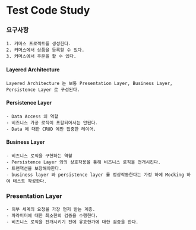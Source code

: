 # Test Code Study

### 요구사항
```text
1. 커머스 프로젝트를 생성한다.
2. 커머스에서 상품을 등록할 수 있다.
3. 커머스에서 주문을 할 수 있다.
```

#### Layered Architecture
```text
Layered Architecture 는 보통 Presentation Layer, Business Layer, Persistence Layer 로 구성된다.
```

#### Persistence Layer
```text
- Data Access 의 역할
- 비즈니스 가공 로직이 포함되어서는 안된다. 
- Data 에 대한 CRUD 에만 집중한 레이어.
```

#### Business Layer
```text
- 비즈니스 로직을 구현하는 역할
- Persistence Layer 와의 상호작용을 통해 비즈니스 로직을 전개시킨다.
- 트랜잭션을 보장해야한다.
- business layer 와 persistence layer 를 정상작동한다는 가정 하에 Mocking 하여 테스트 작성한다.
```

### Presentation Layer
```text
- 외부 세계의 요청을 가장 먼저 받는 계층.
- 파라미터에 대한 최소한의 검증을 수행한다.
- 비즈니스 로직을 전개시키기 전에 유효한가에 대한 검증을 한다.
```